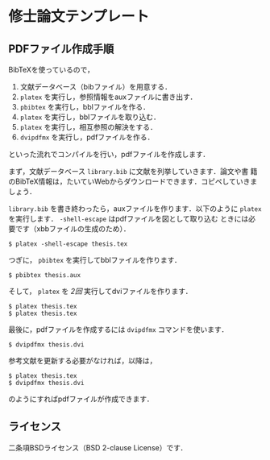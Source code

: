 # 修士論文テンプレート #

## PDFファイル作成手順 ##

BibTeXを使っているので，

1. 文献データベース（bibファイル）を用意する．
2. `platex` を実行し，参照情報をauxファイルに書き出す．
3. `pbibtex` を実行し，bblファイルを作る．
4. `platex` を実行し，bblファイルを取り込む．
5. `platex` を実行し，相互参照の解決をする．
6. `dvipdfmx` を実行し，pdfファイルを作る．

といった流れでコンパイルを行い，pdfファイルを作成します．

まず，文献データベース `library.bib` に文献を列挙していきます．論文や書
籍のBibTeX情報は，たいていWebからダウンロードできます．コピペしていきま
しょう．

`library.bib` を書き終わったら，auxファイルを作ります．以下のように
`platex` を実行します． `-shell-escape` はpdfファイルを図として取り込む
ときには必要です（xbbファイルの生成のため）．

    $ platex -shell-escape thesis.tex

つぎに， `pbibtex` を実行してbblファイルを作ります．

    $ pbibtex thesis.aux

そして， `platex` を *2回* 実行してdviファイルを作ります．

    $ platex thesis.tex
    $ platex thesis.tex

最後に，pdfファイルを作成するには `dvipdfmx` コマンドを使います．

    $ dvipdfmx thesis.dvi

参考文献を更新する必要がなければ，以降は，

    $ platex thesis.tex
    $ dvipdfmx thesis.dvi

のようにすればpdfファイルが作成できます．

## ライセンス ##

二条項BSDライセンス（BSD 2-clause License）です．
